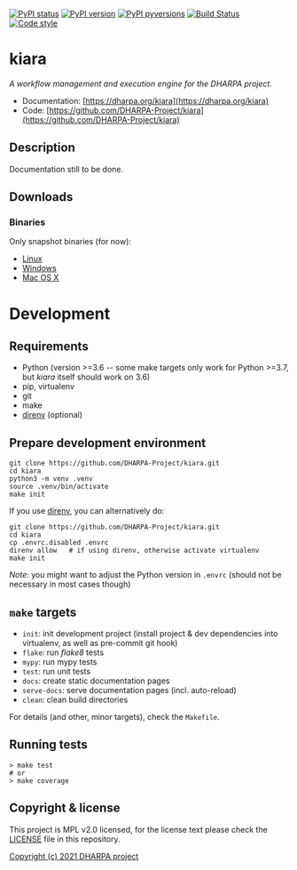 [![PyPI status](https://img.shields.io/pypi/status/kiara.svg)](https://pypi.python.org/pypi/kiara/)
[![PyPI version](https://img.shields.io/pypi/v/kiara.svg)](https://pypi.python.org/pypi/kiara/)
[![PyPI pyversions](https://img.shields.io/pypi/pyversions/kiara.svg)](https://pypi.python.org/pypi/kiara/)
[![Build Status](https://img.shields.io/endpoint.svg?url=https%3A%2F%2Factions-badge.atrox.dev%2FDHARPA-Project%2Fkiara%2Fbadge%3Fref%3Ddevelop&style=flat)](https://actions-badge.atrox.dev/DHARPA-Project/kiara/goto?ref=develop)
[![Code style](https://img.shields.io/badge/code%20style-black-000000.svg)](https://github.com/ambv/black)

# kiara

*A workflow management and execution engine for the DHARPA project.*

 - Documentation: [https://dharpa.org/kiara](https://dharpa.org/kiara)
 - Code: [https://github.com/DHARPA-Project/kiara](https://github.com/DHARPA-Project/kiara)

## Description

Documentation still to be done.

## Downloads

### Binaries

Only snapshot binaries (for now):

  - [Linux](https://github.com/DHARPA-Project/kiara/actions/workflows/build-linux.yaml)
  - [Windows](https://github.com/DHARPA-Project/kiara/actions/workflows/build-windows.yaml)
  - [Mac OS X](https://github.com/DHARPA-Project/kiara/actions/workflows/build-darwin.yaml)

# Development

## Requirements

- Python (version >=3.6 -- some make targets only work for Python >=3.7, but *kiara* itself should work on 3.6)
- pip, virtualenv
- git
- make
- [direnv](https://direnv.net/) (optional)


## Prepare development environment

```console
git clone https://github.com/DHARPA-Project/kiara.git
cd kiara
python3 -m venv .venv
source .venv/bin/activate
make init
```

If you use [direnv](https://direnv.net/), you can alternatively do:

``` console
git clone https://github.com/DHARPA-Project/kiara.git
cd kiara
cp .envrc.disabled .envrc
direnv allow   # if using direnv, otherwise activate virtualenv
make init
```

*Note*: you might want to adjust the Python version in ``.envrc`` (should not be necessary in most cases though)


## ``make`` targets

- ``init``: init development project (install project & dev dependencies into virtualenv, as well as pre-commit git hook)
- ``flake``: run *flake8* tests
- ``mypy``: run mypy tests
- ``test``: run unit tests
- ``docs``: create static documentation pages
- ``serve-docs``: serve documentation pages (incl. auto-reload)
- ``clean``: clean build directories

For details (and other, minor targets), check the ``Makefile``.


## Running tests

``` console
> make test
# or
> make coverage
```


## Copyright & license

This project is MPL v2.0 licensed, for the license text please check the [LICENSE](/LICENSE) file in this repository.

[Copyright (c) 2021 DHARPA project](https://dharpa.org)
